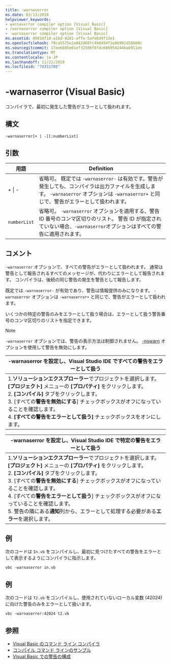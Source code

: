 ```yaml
---
title: -warnaserror
ms.date: 03/13/2018
helpviewer_keywords:
- warnaserror compiler option [Visual Basic]
- /warnaserror compiler option [Visual Basic]
- -warnaserror compiler option [Visual Basic]
ms.assetid: 49819f1d-a1bd-4201-affe-5afe6d9712e1
ms.openlocfilehash: f9ca5575e2a042d68fc490494f2e86991d58b80c
ms.sourcegitcommit: 17ee6605e01ef32506f8fdc686954244ba6911de
ms.translationtype: MT
ms.contentlocale: ja-JP
ms.lasthandoff: 11/22/2019
ms.locfileid: "74351708"
---
```

# <a name="-warnaserror-visual-basic"></a>-warnaserror (Visual Basic)
コンパイラで、最初に発生した警告がエラーとして扱われます。  
  
## <a name="syntax"></a>構文  
  
```console  
-warnaserror[+ | -][:numberList]  
```  
  
## <a name="arguments"></a>引数  
  
|用語|Definition|  
|---|---|  
|+ &#124; -|省略可。 既定では `-warnaserror-` は有効です。警告が発生しても、コンパイラは出力ファイルを生成します。 `-warnaserror` オプションは `-warnaserror+` と同じで、警告がエラーとして扱われます。|  
|`numberList`|省略可。 `-warnaserror` オプションを適用する、警告 ID 番号のコンマ区切りのリスト。 警告 ID が指定されていない場合、`-warnaserror`オプションはすべての警告に適用されます。|  
  
## <a name="remarks"></a>コメント  
 `-warnaserror` オプションで、すべての警告がエラーとして扱われます。 通常は警告として報告されるすべてのメッセージが、代わりにエラーとして報告されます。 コンパイラは、後続の同じ警告の発生を警告として報告します。  
  
 既定では `-warnaserror-` が有効であり、警告は情報提供のみになります。 `-warnaserror` オプションは `-warnaserror+` と同じで、警告がエラーとして扱われます。  
  
 いくつかの特定の警告のみをエラーとして扱う場合は、エラーとして扱う警告番号のコンマ区切りのリストを指定できます。  
  
> [!NOTE]
> `-warnaserror` オプションでは、警告の表示方法は制御されません。 [-nowarn](../../../visual-basic/reference/command-line-compiler/nowarn.md) オプションを使用して警告を無効にします。  
  
|-warnaserror を設定し、Visual Studio IDE ですべての警告をエラーとして扱う|  
|---|  
|1.**ソリューションエクスプローラー**でプロジェクトを選択します。 **[プロジェクト]** メニューの **[プロパティ]** をクリックします。 <br />2. **[コンパイル]** タブをクリックします。<br />3. [すべての**警告を無効にする**] チェックボックスがオフになっていることを確認します。<br />4. **[すべての警告をエラーとして扱う]** チェックボックスをオンにします。|  
  
|-warnaserror を設定し、Visual Studio IDE で特定の警告をエラーとして扱う|  
|---|  
|1.**ソリューションエクスプローラー**でプロジェクトを選択します。 **[プロジェクト]** メニューの **[プロパティ]** をクリックします。<br />2. **[コンパイル]** タブをクリックします。<br />3. [すべての**警告を無効にする**] チェックボックスがオフになっていることを確認します。<br />4. [すべての**警告をエラーとして扱う**] チェックボックスがオフになっていることを確認します。<br />5. 警告の隣にある**通知**列から、エラーとして処理する必要がある**エラー**を選択します。|  
  
## <a name="example"></a>例  
 次のコードは `In.vb` をコンパイルし、最初に見つけたすべての警告をエラーとして表示するようにコンパイラに指示します。  
  
```console
vbc -warnaserror in.vb  
```  
  
## <a name="example"></a>例  
 次のコードは `T2.vb` をコンパイルし、使用されていないローカル変数 (42024) に向けた警告のみをエラーとして扱います。  
  
```console
vbc -warnaserror:42024 t2.vb  
```  
  
## <a name="see-also"></a>参照

- [Visual Basic のコマンド ライン コンパイラ](../../../visual-basic/reference/command-line-compiler/index.md)
- [コンパイル コマンド ラインのサンプル](../../../visual-basic/reference/command-line-compiler/sample-compilation-command-lines.md)
- [Visual Basic での警告の構成](/visualstudio/ide/configuring-warnings-in-visual-basic)
